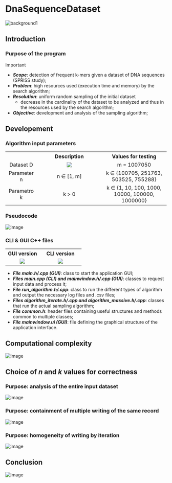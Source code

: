 # DnaSequenceDataset
 ![background1](https://github.com/bertonfederico/DnaSequenceDataset/assets/105301467/2a1f2b1a-6d8f-4127-b68c-6d037e1e5102)

## Introduction
### Purpose of the program
> [!IMPORTANT]
> * ***Scope***: detection of frequent k-mers given a dataset of DNA sequences (SPRISS study);
> * ***Problem***: high resources used (execution time and memory) by the search algorithm;
> * ***Resolution***: uniform random sampling of the initial dataset
>   * decrease in the cardinality of the dataset to be analyzed and thus in the resources used by the search algorithm;
> * ***Objective***: development and analysis of the sampling algorithm;

## Developement
### Algorithm input parameters
<table align="center">
	<tr align="center">
  		<th></th>
		<th>Description</th>
		<th>Values for testing</th>
	</tr>
	<tr align="center">
  		<td>Dataset D</td>
		<td width=40%><img src="https://github.com/bertonfederico/DnaSequenceDataset/assets/105301467/d79e5e11-00c8-4ee5-af78-e8f906e4945a"> </td>
		<td>m = 1007050</td>
	</tr>
 	<tr align="center">
  		<td>Parameter n</td>
		<td>n ∈ [1, m]</td>
		<td>k ∈ {100705, 251763, 503525, 755288}</td>
	</tr>
 	<tr align="center">
  		<td>Parametro k</td>
		<td>k > 0</td>
		<td>k ∈ {1, 10, 100, 1000, 10000, 100000, 1000000}</td>
	</tr>
</table>

### Pseudocode
![image](https://github.com/bertonfederico/DnaSequenceDataset/assets/105301467/f49dac47-ce19-4074-9d9e-1e02b1bee3ac)

### CLI & GUI C++ files
<table align="center">
	<tr align="center">
  		<th>GUI version</th>
		<th>CLI version</th>
	</tr>
 	<tr align="center">
  		<td width=45%><img src="https://github.com/bertonfederico/DnaSequenceDataset/assets/105301467/b5aeae09-5bd0-4861-accd-8644af8316c6"> </td>
		<td width=55%><img src="https://github.com/bertonfederico/DnaSequenceDataset/assets/105301467/a6896b21-40a0-49e5-84c5-2ac130435a5c"> </td>
	</tr>
</table>

* ***File main.h/.cpp (GUI)***: class to start the application GUI;
* ***Files main.cpp (CLI) and mainwindow.h/.cpp (GUI)***: classes to request input data and process it;
* ***File run_algorithm.h/.cpp***: class to run the different types of algorithm and output the necessary log files and .csv files;
* ***Files algorithm_iterate.h/.cpp and algorithm_massive.h/.cpp***: classes that run the actual sampling algorithm;
* ***File common.h***: header files containing useful structures and methods common to multiple classes;
* ***File mainwindow.ui (GUI)***: file defining the graphical structure of the application interface.


## Computational complexity
![image](https://github.com/bertonfederico/DnaSequenceDataset/assets/105301467/d3125d78-440e-4b05-a763-44d4a749875c)

## Choice of *n* and *k* values for correctness
### Purpose: analysis of the entire input dataset
![image](https://github.com/bertonfederico/DnaSequenceDataset/assets/105301467/d4b22b6a-8021-487d-a131-206f8f72de3b)

### Purpose: containment of multiple writing of the same record
![image](https://github.com/bertonfederico/DnaSequenceDataset/assets/105301467/fd5fb370-1b3c-4433-8d25-5dc1148db0d4)

### Purpose: homogeneity of writing by iteration
![image](https://github.com/bertonfederico/DnaSequenceDataset/assets/105301467/697537c1-4d24-4f66-95cf-8e39623f731a)


## Conclusion
![image](https://github.com/bertonfederico/DnaSequenceDataset/assets/105301467/d206d15b-d2f8-44d3-97bd-38cca0583516)
